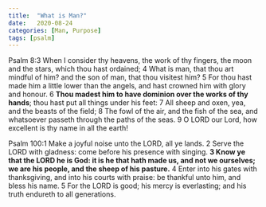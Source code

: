 ```yaml
---
title:  "What is Man?"
date:   2020-08-24
categories: [Man, Purpose]
tags: [psalm]
---
```


Psalm 8:3 When I consider thy heavens, the work of thy fingers, the moon and the stars, which thou hast ordained;
 4 What is man, that thou art mindful of him? and the son of man, that thou visitest him?
 5 For thou hast made him a little lower than the angels, and hast crowned him with glory and honour.
 6 **Thou madest him to have dominion over the works of thy hands**; thou hast put all things under his feet:
 7 All sheep and oxen, yea, and the beasts of the field;
 8 The fowl of the air, and the fish of the sea, and whatsoever passeth through the paths of the seas.
 9 O LORD our Lord, how excellent is thy name in all the earth!


Psalm 100:1 Make a joyful noise unto the LORD, all ye lands.
 2 Serve the LORD with gladness: come before his presence with singing.
 **3 Know ye that the LORD he is God: it is he that hath made us, and not we ourselves; we are his people, and the sheep of his pasture.**
 4 Enter into his gates with thanksgiving, and into his courts with praise: be thankful unto him, and bless his name.
 5 For the LORD is good; his mercy is everlasting; and his truth endureth to all generations.

